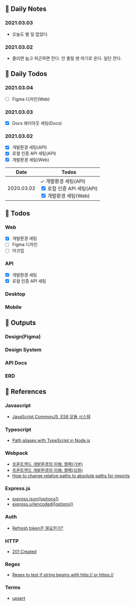 ## 🐌 Daily Notes
### 2021.03.03
- 오늘도 별 일 없었다.
### 2021.03.02
- 졸리면 눕고 피곤하면 잔다. 안 졸릴 땐 여기로 온다. 일단 잔다.

## 🐛 Daily Todos
### 2021.03.04
- [ ] Figma 디자인(Web)
### 2021.03.03
- [x] Docs 레이아웃 세팅(Docs)
### 2021.03.02
- [x] 개발환경 세팅(API)
- [x] 로컬 인증 API 세팅(API)
- [x] 개발환경 세팅(Web)

|Date|Todos|
|-|-|
|2020.03.02|&check; 개발환경 세팅(API) <br> <input type="checkbox" checked> 로컬 인증 API 세팅(API)<br><input type="checkbox" checked> 개발환경 세팅(Web)<br>|

## 🦇 Todos
### Web
- [x] 개발환경 세팅
- [ ] Figma 디자인
- [ ] 마크업
### API
- [x] 개발환경 세팅
- [x] 로컬 인증 API 세팅
### Desktop
### Mobile

## 🐫 Outputs
### Design(Figma)
### Design System
### API Docs
### ERD

## 🐊 References
### Javascript
- [JavaScript CommonJS, ES6 모듈 시스템](https://bigstar-vlog.tistory.com/29)
### Typescript
- [Path aliases with TypeScript in Node.js](https://dev.to/larswaechter/path-aliases-with-typescript-in-nodejs-4353)
### Webpack
- [프론트엔드 개발환경의 이해: 웹팩(기본)](https://jeonghwan-kim.github.io/series/2019/12/10/frontend-dev-env-webpack-basic.html)
- [프론트엔드 개발환경의 이해: 웹팩(심화)](https://jeonghwan-kim.github.io/series/2020/01/02/frontend-dev-env-webpack-intermediate.html)
- [How to change relative paths to absolute paths for imports](https://medium.com/@sherryhsu/how-to-change-relative-paths-to-absolute-paths-for-imports-32ba6cce18a5)

### Express.js
- [express.json([options])](https://expressjs.com/en/api.html#express.json)
- [express.urlencoded([options])](https://expressjs.com/en/api.html#express.urlencoded)

### Auth
- [Refresh token은 필요한가?](https://zzossig.io/posts/etc/what_is_the_point_of_refresh_token/)

### HTTP
- [201 Created](https://developer.mozilla.org/en-US/docs/Web/HTTP/Status/201)
### Regex
- [Regex to test if string begins with http:// or https://](https://stackoverflow.com/questions/4643142/regex-to-test-if-string-begins-with-http-or-https)

### Terms
- [upsert](https://en.wiktionary.org/wiki/upsert)